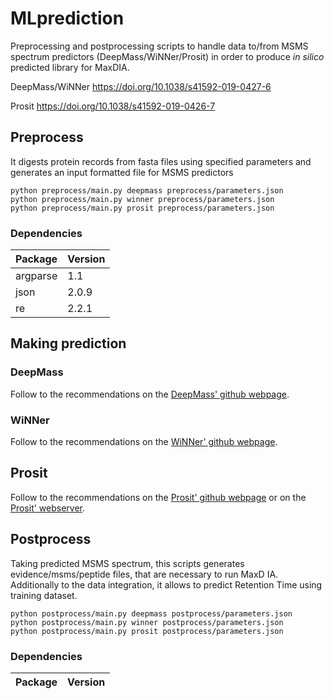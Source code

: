 # MLprediction

Preprocessing and postprocessing scripts to handle data to/from MSMS spectrum predictors (DeepMass/WiNNer/Prosit) in order
to produce _in silico_ predicted library for MaxDIA.

DeepMass/WiNNer
https://doi.org/10.1038/s41592-019-0427-6

Prosit
https://doi.org/10.1038/s41592-019-0426-7

## Preprocess
It digests protein records from fasta files using specified parameters and generates an input formatted file for MSMS predictors
```
python preprocess/main.py deepmass preprocess/parameters.json
python preprocess/main.py winner preprocess/parameters.json
python preprocess/main.py prosit preprocess/parameters.json
```

### Dependencies
| Package    | Version |
|:---------- |:------- |
| argparse   | 1.1     |
| json       | 2.0.9   |
| re         | 2.2.1   |

## Making prediction

### DeepMass
Follow to the recommendations on the [DeepMass' github webpage](https://github.com/verilylifesciences/deepmass/tree/main/prism#running-deepmassprism-on-google-cloud-ml).

### WiNNer
Follow to the recommendations on the [WiNNer' github webpage](https://github.com/cox-labs/wiNNer#winner).

## Prosit
Follow to the recommendations on the [Prosit' github webpage](https://github.com/kusterlab/prosit#prosit) or on the [Prosit' webserver](https://www.proteomicsdb.org/prosit/).

## Postprocess
Taking predicted MSMS spectrum, this scripts generates evidence/msms/peptide files, that are necessary to run MaxD  IA.
Additionally to the data integration, it allows to predict Retention Time using training dataset.
```
python postprocess/main.py deepmass postprocess/parameters.json
python postprocess/main.py winner postprocess/parameters.json
python postprocess/main.py prosit postprocess/parameters.json
```


### Dependencies
| Package    | Version |
|:---------- |:------- |

